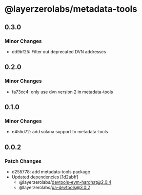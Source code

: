 # @layerzerolabs/metadata-tools

## 0.3.0

### Minor Changes

- dd9bf25: Filter out deprecated DVN addresses

## 0.2.0

### Minor Changes

- fa73cc4: only use dvn version 2 in metadata-tools

## 0.1.0

### Minor Changes

- e455d72: add solana support to metadata-tools

## 0.0.2

### Patch Changes

- d255778: add metadata-tools package
- Updated dependencies [1d2abff]
  - @layerzerolabs/devtools-evm-hardhat@2.0.4
  - @layerzerolabs/ua-devtools@3.0.2
